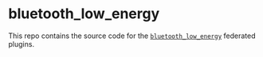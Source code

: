 # bluetooth_low_energy

This repo contains the source code for the [`bluetooth_low_energy`][1] federated plugins.

[1]: https://pub.dev/packages/bluetooth_low_energy